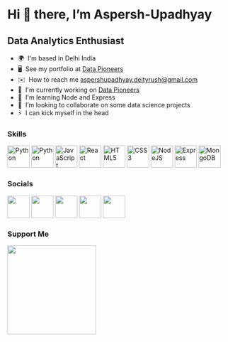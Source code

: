 Hi 👋 there, I’m Aspersh-Upadhyay
=================================

Data Analytics Enthusiast
-------------------------

* 🌍  I'm based in Delhi India
* 🖥️  See my portfolio at [Data Pioneers](http://medium.com/@aspershupadhyay)
* ✉️  How to reach me [aspershupadhyay.deityrush@gmail.com](mailto:aspershupadhyay.deityrush@gmail.com)
* 🚀  I'm currently working on [Data Pioneers](https://datapioneers.hashnode.dev/)
* 🧠  I'm learning Node and Express
* 🤝  I’m looking to collaborate on some data science projects
* ⚡  I can kick myself in the head


### Skills


<p align="left">
<a href="https://pandas.pydata.org" target="_blank" rel="noreferrer"><img src="https://cdn-icons-png.flaticon.com/128/5968/5968350.png" width="50" height="50" alt="Python" /></a>
<a href="https://www.python.org/" target="_blank" rel="noreferrer"><img src="https://svg-files.pixelied.com/3a53bd50-1dbe-49e6-96fd-ef3eef4a62da/pixelied-hi.svg" width="50" height="50" alt="Python" /></a>
<a href="https://developer.mozilla.org/en-US/docs/Web/JavaScript" target="_blank" rel="noreferrer"><img src="https://svg-files.pixelied.com/0821c970-fa59-4e5f-8441-67797c46bc67/pixelied-s-monogram.svg" width="50" height="50" alt="JavaScript" /></a>
<a href="https://reactjs.org/" target="_blank" rel="noreferrer"><img src="https://svg-files.pixelied.com/ad0fb35a-528f-4db8-91d2-ceb44f714b4f/pixelied-react-native.svg" width="50" height="50" alt="React" /></a>
<a href="https://developer.mozilla.org/en-US/docs/Glossary/HTML5" target="_blank" rel="noreferrer"><img src="https://svg-files.pixelied.com/a1dcc9fc-aeac-41d2-b3b6-24beab65383a/pixelied-w.svg" width="50" height="50" alt="HTML5" /></a>
<a href="https://www.w3.org/TR/CSS/#css" target="_blank" rel="noreferrer"><img src="https://cdn-icons-png.flaticon.com/128/732/732190.png" width="50" height="50" alt="CSS3" /></a>
<a href="https://nodejs.org/en/" target="_blank" rel="noreferrer"><img src="https://svg-files.pixelied.com/c303cc50-b13f-445d-a862-c89055ab55fe/pixelied-no-one-fights-alone.svg" width="50" height="50" alt="NodeJS" /></a>
<a href="https://expressjs.com/" target="_blank" rel="noreferrer"><img src="https://img.icons8.com/ios/1x/express-js.png" width="50" height="50" alt="Express" /></a>
<a href="https://www.mongodb.com/" target="_blank" rel="noreferrer"><img src="https://svg-files.pixelied.com/92c6e10e-4564-4b08-ba03-3fbbba756fba/pixelied-god.svg" width="50" height="50" alt="MongoDB" /></a>
</p>


### Socials

<p align="left"> <a href="https://hashnode.com/@aspershupadhyay" target="_blank" rel="noreferrer"><img src="https://svg-files.pixelied.com/593bedf0-0c00-47cc-85d9-80158ba34d0c/pixelied-no-one-fights-alone.svg" width="50" height="50" /></a> 
<a href="https://www.instagram.com/dswithaspersh/" target="_blank" rel="noreferrer"><img src="https://cdn-icons-png.flaticon.com/128/174/174855.png" width="50" height="50" /></a> 
<a href="https://www.linkedin.com/in/aspersh-upadhyay/" target="_blank" rel="noreferrer"><img src="https://cdn-icons-png.flaticon.com/128/145/145807.png" width="50" height="50" /></a>
<a href="https://medium.com/@aspershupadhyay" target="_blank" rel="noreferrer"><img src="https://cdn-icons-png.flaticon.com/128/5968/5968933.png" width="50" height="50" /></a>
<a href="https://twitter.com/AspershUpadhyay" traget="_blank" rel="noreferrer"><img src="https://cdn-icons-png.flaticon.com/128/733/733579.png" width="50" height="50" /></a>

</p>

### Support Me

<a href="https://www.buymeacoffee.com/aspershupadhyay"><img src="https://cdn.buymeacoffee.com/buttons/v2/default-yellow.png" width="200" /></a>

<!---
Aspersh-Upadhyay/Aspersh-Upadhyay is a ✨ special ✨ repository because its `README.md` (this file) appears on your GitHub profile.
You can click the Preview link to take a look at your changes.
--->
